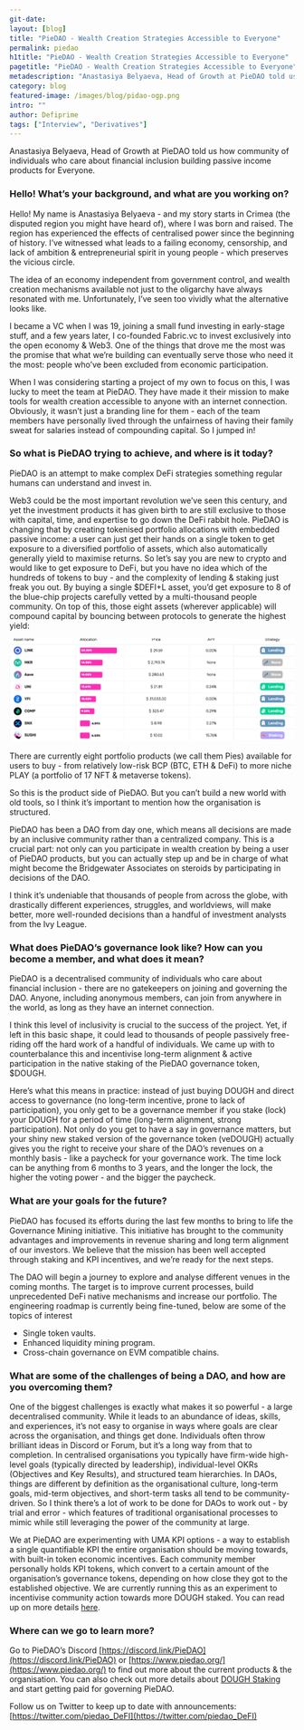 ```yaml
---
git-date:
layout: [blog]
title: "PieDAO - Wealth Creation Strategies Accessible to Everyone"
permalink: piedao
h1title: "PieDAO - Wealth Creation Strategies Accessible to Everyone"
pagetitle: "PieDAO - Wealth Creation Strategies Accessible to Everyone"
metadescription: "Anastasiya Belyaeva, Head of Growth at PieDAO told us how community of individuals who care about financial inclusion building passive income products for Everyone"
category: blog
featured-image: /images/blog/pidao-ogp.png
intro: ""
author: Defiprime
tags: ["Interview", "Derivatives"]
---
```


Anastasiya Belyaeva, Head of Growth at PieDAO told us how community of individuals who care about financial inclusion building passive income products for Everyone.

### Hello! What’s your background, and what are you working on?

Hello! My name is Anastasiya Belyaeva - and my story starts in Crimea (the disputed region you might have heard of), where I was born and raised. The region has experienced the effects of centralised power since the beginning of history. I’ve witnessed what leads to a failing economy, censorship, and lack of ambition & entrepreneurial spirit in young people - which preserves the vicious circle.

The idea of an economy independent from government control, and wealth creation mechanisms available not just to the oligarchy have always resonated with me. Unfortunately, I’ve seen too vividly what the alternative looks like.

I became a VC when I was 19, joining a small fund investing in early-stage stuff, and a few years later, I co-founded Fabric.vc to invest exclusively into the open economy & Web3. One of the things that drove me the most was the promise that what we’re building can eventually serve those who need it the most: people who’ve been excluded from economic participation.

When I was considering starting a project of my own to focus on this, I was lucky to meet the team at PieDAO. They have made it their mission to make tools for wealth creation accessible to anyone with an internet connection. Obviously, it wasn’t just a branding line for them - each of the team members have personally lived through the unfairness of having their family sweat for salaries instead of compounding capital. So I jumped in!

### So what is PieDAO trying to achieve, and where is it today?

PieDAO is an attempt to make complex DeFi strategies something regular humans can understand and invest in.

Web3 could be the most important revolution we’ve seen this century, and yet the investment products it has given birth to are still exclusive to those with capital, time, and expertise to go down the DeFi rabbit hole. PieDAO is changing that by creating tokenised portfolio allocations with embedded passive income: a user can just get their hands on a single token to get exposure to a diversified portfolio of assets, which also automatically generally yield to maximise returns. So let’s say you are new to crypto and would like to get exposure to DeFi, but you have no idea which of the hundreds of tokens to buy - and the complexity of lending & staking just freak you out. By buying a single \$DEFI+L asset, you’d get exposure to 8 of the blue-chip projects carefully vetted by a multi-thousand people community. On top of this, those eight assets (wherever applicable) will compound capital by bouncing between protocols to generate the highest yield:

![](/images/blog/piedao.jpg)

There are currently eight portfolio products (we call them Pies) available for users to buy - from relatively low-risk BCP (BTC, ETH & DeFi) to more niche PLAY (a portfolio of 17 NFT & metaverse tokens).

So this is the product side of PieDAO. But you can’t build a new world with old tools, so I think it’s important to mention how the organisation is structured.

PieDAO has been a DAO from day one, which means all decisions are made by an inclusive community rather than a centralized company. This is a crucial part: not only can you participate in wealth creation by being a user of PieDAO products, but you can actually step up and be in charge of what might become the Bridgewater Associates on steroids by participating in decisions of the DAO.

I think it’s undeniable that thousands of people from across the globe, with drastically different experiences, struggles, and worldviews, will make better, more well-rounded decisions than a handful of investment analysts from the Ivy League.

### What does PieDAO’s governance look like? How can you become a member, and what does it mean?

PieDAO is a decentralised community of individuals who care about financial inclusion - there are no gatekeepers on joining and governing the DAO. Anyone, including anonymous members, can join from anywhere in the world, as long as they have an internet connection.

I think this level of inclusivity is crucial to the success of the project. Yet, if left in this basic shape, it could lead to thousands of people passively free-riding off the hard work of a handful of individuals. We came up with to counterbalance this and incentivise long-term alignment & active participation in the native staking of the PieDAO governance token, \$DOUGH.

Here’s what this means in practice: instead of just buying DOUGH and direct access to governance (no long-term incentive, prone to lack of participation), you only get to be a governance member if you stake (lock) your DOUGH for a period of time (long-term alignment, strong participation). Not only do you get to have a say in governance matters, but your shiny new staked version of the governance token (veDOUGH) actually gives you the right to receive your share of the DAO’s revenues on a monthly basis - like a paycheck for your governance work. The time lock can be anything from 6 months to 3 years, and the longer the lock, the higher the voting power - and the bigger the paycheck.

### What are your goals for the future?

PieDAO has focused its efforts during the last few months to bring to life the Governance Mining initiative. This initiative has brought to the community advantages and improvements in revenue sharing and long term alignment of our investors. We believe that the mission has been well accepted through staking and KPI incentives, and we’re ready for the next steps.

The DAO will begin a journey to explore and analyse different venues in the coming months. The target is to improve current processes, build unprecedented DeFi native mechanisms and increase our portfolio. The engineering roadmap is currently being fine-tuned, below are some of the topics of interest

- Single token vaults.
- Enhanced liquidity mining program.
- Cross-chain governance on EVM compatible chains.

### What are some of the challenges of being a DAO, and how are you overcoming them?

One of the biggest challenges is exactly what makes it so powerful - a large decentralised community. While it leads to an abundance of ideas, skills, and experiences, it’s not easy to organise in ways where goals are clear across the organisation, and things get done. Individuals often throw brilliant ideas in Discord or Forum, but it’s a long way from that to completion. In centralised organisations you typically have firm-wide high-level goals (typically directed by leadership), individual-level OKRs (Objectives and Key Results), and structured team hierarchies. In DAOs, things are different by definition as the organisational culture, long-term goals, mid-term objectives, and short-term tasks all tend to be community-driven. So I think there’s a lot of work to be done for DAOs to work out - by trial and error - which features of traditional organisational processes to mimic while still leveraging the power of the community at large.

We at PieDAO are experimenting with UMA KPI options - a way to establish a single quantifiable KPI the entire organisation should be moving towards, with built-in token economic incentives. Each community member personally holds KPI tokens, which convert to a certain amount of the organisation’s governance tokens, depending on how close they got to the established objective. We are currently running this as an experiment to incentivise community action towards more DOUGH staked. You can read up on more details [here](https://medium.com/piedao/launching-uma-kpi-options-for-dough-staked-ee57ed6a10e7).

### Where can we go to learn more?

Go to PieDAO’s Discord [https://discord.link/PieDAO](https://discord.link/PieDAO) or [https://www.piedao.org/](https://www.piedao.org/) to find out more about the current products & the organisation. You can also check out more details about [DOUGH Staking](https://www.piedao.org/#/dough-staking-campaign) and start getting paid for governing PieDAO.

Follow us on Twitter to keep up to date with announcements: [https://twitter.com/piedao_DeFI](https://twitter.com/piedao_DeFI)

